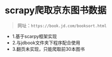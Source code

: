 # scrapy爬取京东图书数据

>网址：`https://book.jd.com/booksort.html`

- 1.基于scarpy框架实现
- 2.与jdbook文件夹下程序配合使用
- 3.翻页未实现，只能爬取前30本图书